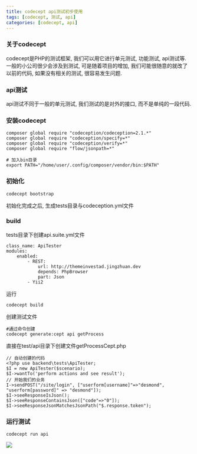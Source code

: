 ```yaml
---
title: codecept api测试初步使用
tags: [codecept, 测试, api]
categories: [codecept, api]
---
```


### 关于codecept
codecept是PHP的测试框架, 我们可以用它进行单元测试, 功能测试, api测试等. 一般的小公司很少会涉及到测试, 可是随着项目的增加, 我们可能很随意的就改了以前的代码, 如果没有相关的测试, 很容易发生问题.
<!--more-->
### api测试
api测试不同于一般的单元测试, 我们测试的是对外的接口, 而不是单纯的一段代码.

### 安装codecept
```
composer global require "codeception/codeception=2.1.*"
composer global require "codeception/specify=*"
composer global require "codeception/verify=*"
composer global require "flow/jsonpath=*"

# 加入bin目录
export PATH="/home/user/.config/composer/vendor/bin:$PATH"
```

### 初始化
```
codecept bootstrap
```

初始化完成之后, 生成tests目录与codeception.yml文件

### build
tests目录下创建api.suite.yml文件
```
class_name: ApiTester
modules:
    enabled:
        - REST:
            url: http://themeinvestad.jingzhuan.dev
            depends: PhpBrowser
            part: Json
        - Yii2
```

运行
```
codecept build
```

创建测试文件
```
#通过命令创建
codecept generate:cept api getProcess

```

直接在test/api目录下创建文件getProcessCept.php

```
// 自动创建的代码
<?php use backend\tests\ApiTester;
$I = new ApiTester($scenario);
$I->wantTo('perform actions and see result');
// 开始我们的业务
I->sendPOST("/site/login", ["userform[username]"=>"desmond", "userform[password]" => "desmond"]);
$I->seeResponseIsJson();
$I->seeResponseContainsJson(["code"=>"0"]);
$I->seeResponseJsonMatchesJsonPath("$.response.token");
```

### 运行测试
```
codecept run api
```

![](https://encrt.com/wp-content/uploads/2017/01/QQ图片20170118145338.png)
